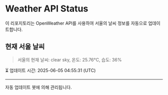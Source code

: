 
# Weather API Status

이 리포지토리는 OpenWeather API를 사용하여 서울의 날씨 정보를 자동으로 업데이트합니다.

## 현재 서울 날씨
> 서울의 현재 날씨: clear sky, 온도: 25.76°C, 습도: 36%

⏳ 업데이트 시간: 2025-06-05 04:55:31 (UTC)

---
자동 업데이트 봇에 의해 관리됩니다.
